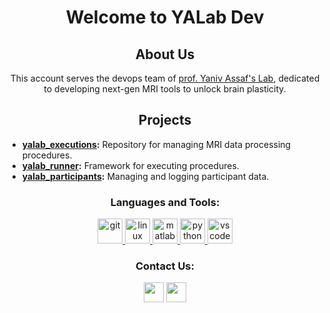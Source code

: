 <h1 align="center">Welcome to YALab Dev</h1>

<h2 align="center">About Us</h2>
<p align="center">
This account serves the devops team of <a href="https://yanivassaflab.com/">prof. Yaniv Assaf's Lab</a>, dedicated to developing next-gen MRI tools to unlock brain plasticity.
</p>

<h2 align="center">Projects</h2>

- **[yalab_executions](https://github.com/yalab-dev/yalab_executions):** Repository for managing MRI data processing procedures.
- **[yalab_runner](https://github.com/yalab-dev/yalab_runner):** Framework for executing procedures.
- **[yalab_participants](https://github.com/yalab-dev/yalab_participants):** Managing and logging participant data.

<h3 align="center">Languages and Tools:</h3>
<p align="center">
 <a href="https://git-scm.com" target="_blank"> <img src="https://img.icons8.com/color/48/000000/git.png" alt="git" width="40" height="40"/> </a>
 <a href="https://www.linux.org" target="_blank"> <img src="https://img.icons8.com/color/48/000000/ubuntu--v1.png" alt="linux" width="40" height="40"/> </a>
 <a href="https://www.mathworks.com" target="_blank"> <img src="https://img.icons8.com/color/48/000000/matlab.png" alt="matlab" width="40" height="40"/> </a>
 <a href="https://www.python.org" target="_blank"> <img src="https://img.icons8.com/color/48/000000/python--v1.png" alt="python" width="40" height="40"/> </a>
 <a href="https://code.visualstudio.com" target="_blank"> <img src="https://img.icons8.com/color/48/000000/visual-studio-code-2019.png" alt="vscode" width="40" height="40"/> </a>
</p>

<h3 align="center">Contact Us:</h3>
<p align="center">
 <a href="https://github.com/yalab-dev" target="_blank"><img src="https://img.icons8.com/ios-glyphs/30/000000/github.png" width="32" height="32" /></a>
 <a href="mailto:yalab.dev@gmail.com" target="_blank"><img src="https://img.icons8.com/ios-glyphs/30/000000/gmail.png" width="32" height="32" /></a>
</p>
